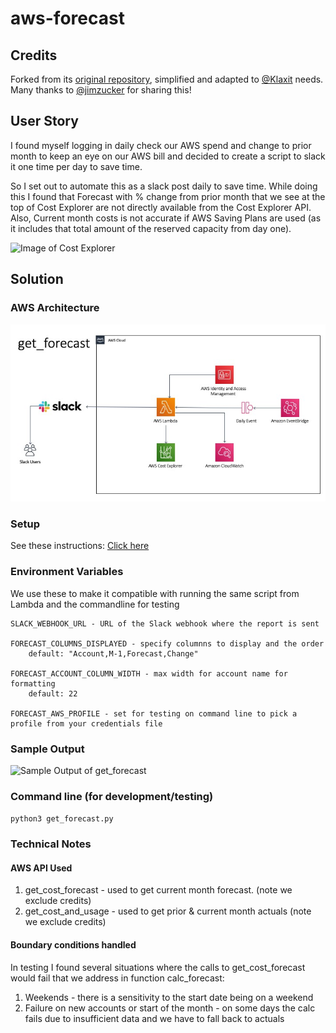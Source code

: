 # aws-forecast

## Credits

Forked from its [original repository](https://github.com/klaxit/aws-forecast), simplified and adapted to [@Klaxit](https://github.com/klaxit) needs. Many thanks to [@jimzucker](https://github.com/jimzucker) for sharing this!

## User Story
I found myself logging in daily check our AWS spend and change to prior month to keep an eye on our AWS bill and decided to create a script to slack it one time per day to save time.

So I set out to automate this as a slack post daily to save time.  While doing this I found that Forecast with % change from prior month that we see at the top of Cost Explorer are not directly available from the Cost Explorer API. Also, Current month costs is not accurate if AWS Saving Plans are used (as it includes that total amount of the reserved capacity from day one).

![Image of Cost Explorer](https://github.com/klaxit/aws-forecast/blob/main/images/cost_explorer.png)



## Solution
### AWS Architecture
![AWS Architecture](https://github.com/klaxit/aws-forecast/blob/main/images/aws_architecture.jpg)

### Setup
See these instructions: [Click here](https://github.com/klaxit/aws-forecast/blob/main/MANUAL_SETUP_README.md)

### Environment Variables
We use these to make it compatible with running the same script from Lambda and the commandline for testing

	SLACK_WEBHOOK_URL - URL of the Slack webhook where the report is sent

	FORECAST_COLUMNS_DISPLAYED - specify columnns to display and the order
	    default: "Account,M-1,Forecast,Change"

	FORECAST_ACCOUNT_COLUMN_WIDTH - max width for account name for formatting
		default: 22

	FORECAST_AWS_PROFILE - set for testing on command line to pick a profile from your credentials file
### Sample Output
![Sample Output of get_forecast](https://github.com/klaxit/aws-forecast/blob/main/images/get_forecast_sample_output.png)

### Command line (for development/testing)
```python3 get_forecast.py```
### Technical Notes
#### AWS API Used
1. get_cost_forecast - used to get current month forecast. (note we exclude credits)
2. get_cost_and_usage - used to get prior & current month actuals (note we exclude credits)

#### Boundary conditions handled
In testing I found several situations where the calls to get_cost_forecast would fail that we address in function calc_forecast:
1. Weekends - there is a sensitivity to the start date being on a weekend
2. Failure on new accounts or start of the month - on some days the calc fails due to insufficient data and we have to fall back to actuals
